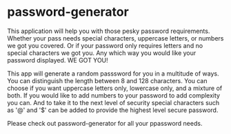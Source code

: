 # password-generator

This application will help you with those pesky password requirements. Whether your pass needs special characters, uppercase letters, or numbers we got you covered. 
Or if your password only requires letters and no special characters we got you. Any which way you would like your password displayed. WE GOT YOU!

This app will generate a random passsword for you in a multitude of ways. You can distinguish the length between 8 and 128 characters. You can choose if you want uppercase letters only, lowercase only, and a mixture of both.
If you would like to add numbers to your password to add complexity you can. And to take it to the next level of security special characters such as '@' and '$' can be added to provide the highest level secure password.

Please check out password-generator for all your ppassword needs.
